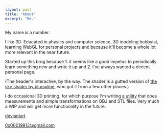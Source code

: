 ```yaml
---
layout: post
title: "About"
excerpt: "Me."
---
```


My name is a number.

I like 3D. Educated in physics and computer science, 3D modeling hobbyist, learning WebGL for personal projects and because it'll become a whole lot more relevant in the near future.

Started up this brog because 1. it seems like a good impetus to periodically learn something new and write it up and 2. I've always wanted a decent personal page.

(The header's interactive, by the way. The shader is a gutted version of <a href="https://threejs.org/examples/webgl_shaders_sky.html">the sky shader by blurspline</a>, who got it from a few other places.)

I do occasional 3D printing, for which purpose I'm writing <a href="https://0x00019913.github.io/meshy/">a utility</a> that does measurements and simple transformations on OBJ and STL files. Very much a WIP and will get more functionality in the future.

<a href="http://0x00019913.deviantart.com/">deviantart</a>

0x00019913@gmail.com
